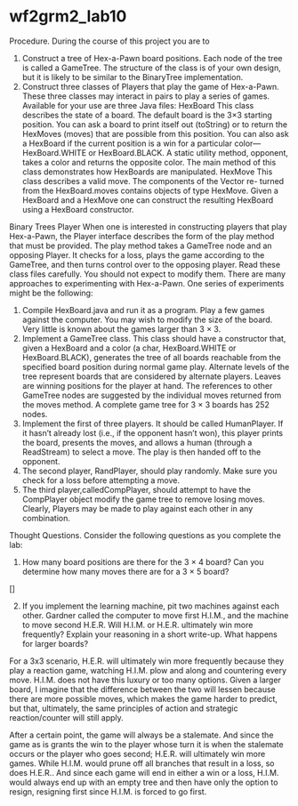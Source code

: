 # wf2grm2_lab10

Procedure. During the course of this project you are to
1. Construct a tree of Hex-a-Pawn board positions. Each node of the tree is called a GameTree. The structure of the class is of your own design, but it is likely to be similar to the BinaryTree implementation.
2. Construct three classes of Players that play the game of Hex-a-Pawn. These three classes may interact in pairs to play a series of games.
Available for your use are three Java files:
HexBoard This class describes the state of a board. The default board is the 3×3 starting position. You can ask a board to print itself out (toString) or to return the HexMoves (moves) that are possible from this position. You can also ask a HexBoard if the current position is a win for a particular color— HexBoard.WHITE or HexBoard.BLACK. A static utility method, opponent, takes a color and returns the opposite color. The main method of this class demonstrates how HexBoards are manipulated.
HexMove This class describes a valid move. The components of the Vector re- turned from the HexBoard.moves contains objects of type HexMove. Given a HexBoard and a HexMove one can construct the resulting HexBoard using a HexBoard constructor.


Binary Trees
Player When one is interested in constructing players that play Hex-a-Pawn, the Player interface describes the form of the play method that must be provided. The play method takes a GameTree node and an opposing Player. It checks for a loss, plays the game according to the GameTree, and then turns control over to the opposing player.
Read these class files carefully. You should not expect to modify them.
There are many approaches to experimenting with Hex-a-Pawn. One series
of experiments might be the following:
1. Compile HexBoard.java and run it as a program. Play a few games against the computer. You may wish to modify the size of the board. Very little is known about the games larger than 3 × 3.
2. Implement a GameTree class. This class should have a constructor that, given a HexBoard and a color (a char, HexBoard.WHITE or HexBoard.BLACK), generates the tree of all boards reachable from the specified board position during normal game play. Alternate levels of the tree represent boards that are considered by alternate players. Leaves are winning positions for the player at hand. The references to other GameTree nodes are suggested by the individual moves returned from the moves method. A complete game tree for 3 × 3 boards has 252 nodes.
3. Implement the first of three players. It should be called HumanPlayer. If it hasn’t already lost (i.e., if the opponent hasn’t won), this player prints the board, presents the moves, and allows a human (through a ReadStream) to select a move. The play is then handed off to the opponent.
4. The second player, RandPlayer, should play randomly. Make sure you check for a loss before attempting a move.
5. The third player,calledCompPlayer, should attempt to have the CompPlayer object modify the game tree to remove losing moves.
Clearly, Players may be made to play against each other in any combination.



Thought Questions. Consider the following questions as you complete the lab:
1. How many board positions are there for the 3 × 4 board? Can you determine how many moves there are for a 3 × 5 board?

[]


2. If you implement the learning machine, pit two machines against each other. Gardner called the computer to move first H.I.M., and the machine to move second H.E.R. Will H.I.M. or H.E.R. ultimately win more frequently? Explain your reasoning in a short write-up. What happens for larger boards?

For a 3x3 scenario, H.E.R. will ultimately win more frequently because they play a reaction game, watching H.I.M. plow and along and countering every move. H.I.M. does not have this luxury or too many options. Given a larger board, I imagine that the difference between the two will lessen because there are more possible moves, which makes the game harder to predict, but that, ultimately, the same principles of action and strategic reaction/counter will still apply.

After a certain point, the game will always be a stalemate. And since the game as is grants the win to the player whose turn it is
when the stalemate occurs or the player who goes second; H.E.R. will ultimately win more games. While H.I.M. would prune off
all branches that result in a loss, so does H.E.R.. And since each game will end in either a win or a loss, H.I.M. would always end up with an empty tree and then have only the option to resign, resigning first since H.I.M. is forced to go first.

